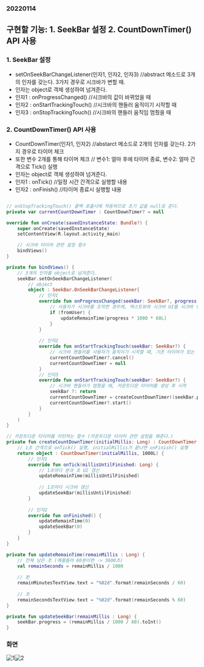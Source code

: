 ### 20220114  

## 구현할 기능: 1. SeekBar 설정 2. CountDownTimer() API 사용  

### 1. SeekBar 설정  
- setOnSeekBarChangeListener(인자1, 인자2, 인자3) //abstract 메소드로 3개의 인자를 갖는다. 3가지 경우로 시크바가 변할 때. 
- 인자는 object로 객체 생성하여 넘겨준다.
- 인자1 : onProgressChanged() //시크바의 값이 바뀌었을 때
- 인자2 : onStartTrackingTouch() //시크바의 핸들러 움직이기 시작할 때
- 인자3 : onStopTrackingTouch() //시크바의 핸들러 움직임 멈췄을 때  

### 2. CountDownTimer() API 사용  
- CountDownTimer(인자1, 인자2) //abstarct 메소드로 2개의 인자를 갖는다. 2가지 경우로 타이머 체크
- 또한 변수 2개를 통해 타이머 체크 // 변수1: 얼마 후에 타이머 종료, 변수2: 얼마 간격으로 Tick() 실행
- 인자는 object로 객체 생성하여 넘겨준다.
- 인자1 : onTick() //일정 시간 간격으로 실행할 내용
- 인자2 : onFinish() //타이머 종료시 실행할 내용

```kotlin

// onStopTrackingTouch() 콜백 호출시에 작동하므로 초기 값을 null로 준다.
private var currentCountDownTimer : CountDownTimer? = null

override fun onCreate(savedInstanceState: Bundle?) {
    super.onCreate(savedInstanceState)
    setContentView(R.layout.activity_main)

    // 시크바 타이머 관련 설정 함수
    bindViews()
}

private fun bindViews() {
    // 3개의 인자를 object로 넘겨준다.
    seekBar.setOnSeekBarChangeListener(
        // object
        object : SeekBar.OnSeekBarChangeListener{
            // 인자1
            override fun onProgressChanged(seekBar: SeekBar?, progress: Int, fromUser: Boolean){
                // 사용자가 시크바를 조작한 경우에, 텍스트뷰와 시크바 UI를 시크바 위치에 따라서 업데이트 해준다.
                if (fromUser) {
                    updateRemainTime(progress * 1000 * 60L)
                }
            }
            
            // 인자2
            override fun onStartTrackingTouch(seekBar: SeekBar?) {
                // 시크바 핸들러를 사용자가 움직이기 시작할 때, 기존 타이머가 있는 경우에, 기존 카운트다운 타이머를 취소시킨다. (없는 경우는 아무런 조작 X)
                currentCountDownTimer?.cancel()
                currentCountDownTimer = null
            }
            // 인자3
            override fun onStartTrackingTouch(seekBar: SeekBar?) {
                // 시크바 핸들러가 멈췄을 때, 카운트다운 타이머를 생성 후 시작
                seekBar ?: return
                currentCountDownTimer = createCountDownTimer((seekBar.progress * 1000 * 60).toInt())
                currentCountDownTimer?.start()
            }
        }
    )
}

// 카운트다운 타이머를 리턴하는 함수 (카운트다운 타이머 관련 설정을 해준다.)
private fun createCountDownTimer(initialMillis: Long) : CountDownTimer {
    // 1초 간격으로 onTick() 실행, initialMillis가 끝나면 onFinish() 실행
    return object : CountDownTimer(initialMillis, 1000L) {
        // 인자1
        override fun onTick(millisUntilFinished: Long) {
            // 1초마다 분과 초 UI 갱신
            updateRemainTime(millisUntilFinished)
            
            // 1초마다 시크바 갱신
            updateSeekBar(millisUntilFinished)
        }
        
        // 인자2
        override fun onFinished() {
            updateRemainTime(0)
            updateSeekBar(0)
        }
    }
}

private fun updateRemainTime(remainMillis : Long) {
    // 전체 남은 초 (예를들어 60분이면 -> 3600초)
    val remainSeconds = remainMillis / 1000
    
    // 분
    remainMinutesTextView.text = "%02d".format(remainSeconds / 60)
    
    // 초
    remainSecondsTextView.text = "%02d".format(remainSeconds % 60)
}

private fun updateSeekBar(remainMillis : Long) {
    seekBar.progress = (remainMillis / 1000 / 60).toInt()
}

```  


### 화면  
![1](https://user-images.githubusercontent.com/59447235/149498337-975c853f-a78b-43ce-86d9-1c0d3dcf3bf7.jpg)![2](https://user-images.githubusercontent.com/59447235/149498345-be652b7e-44c4-4c81-af43-b74cf54a0480.jpg)
